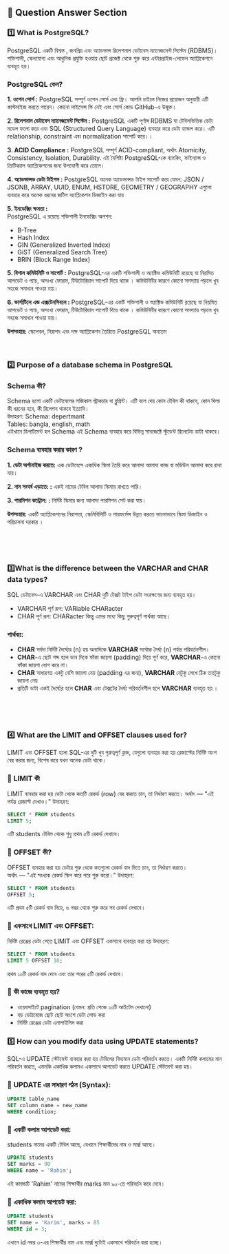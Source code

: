 ## **📂 Question Answer Section**

### 1️⃣ **What is PostgreSQL?**
PostgreSQL একটি বিশ্বস্ত , জনপ্রিয় এবং অ্যাডভান্স রিলেশনাল ডেটাবেস ম্যানেজমেন্ট সিস্টেম (RDBMS)।
শক্তিশালী, স্কেলযোগ্য এবং আধুনিক প্রযুক্তি হওয়ায় ছোট প্রজেক্ট থেকে শুরু করে এন্টারপ্রাইজ-লেভেল অ্যাপ্লিকেশনে ব্যবহৃত হয়।
###  **PostgreSQL কেন?**
**1. ওপেন সোর্স :** 
PostgreSQL সম্পূর্ণ ওপেন সোর্স এবং ফ্রি। আপনি চাইলে নিজের প্রয়োজন অনুযায়ী এটি কাস্টমাইজ করতে পারেন। কোনো লাইসেন্স ফি নেই এবং সোর্স কোড GitHub-এ উন্মুক্ত।

**2. রিলেশনাল ডেটাবেস ম্যানেজমেন্ট সিস্টেম :** 
PostgreSQL একটি পূর্ণাঙ্গ RDBMS যা টেবিলভিত্তিক ডেটা মডেল ফলো করে এবং SQL (Structured Query Language) ব্যবহার করে ডেটা হ্যান্ডল করে। এটি relationship, constraint এবং normalization সাপোর্ট করে।।

**3. ACID Compliance :** 
PostgreSQL সম্পূর্ণ ACID-compliant, অর্থাৎ Atomicity, Consistency, Isolation, Durability. এই বৈশিষ্ট্য PostgreSQL-কে ব্যাংকিং, ফাইন্যান্স ও ক্রিটিক্যাল অ্যাপ্লিকেশনের জন্য উপযোগী করে তোলে।

**4. অ্যাডভান্সড ডেটা টাইপস :** 
PostgreSQL অনেক অ্যাডভান্সড টাইপ সাপোর্ট করে যেমন: JSON / JSONB, ARRAY, UUID, ENUM, HSTORE, GEOMETRY / GEOGRAPHY এগুলো ব্যবহার করে অনেক ধরনের জটিল অ্যাপ্লিকেশন ডিজাইন করা যায়

**5. ইনডেক্সিং ক্ষমতা :**  
PostgreSQL এ রয়েছে শক্তিশালী ইনডেক্সিং অপশন:
* B-Tree
* Hash Index
* GIN (Generalized Inverted Index)
* GiST (Generalized Search Tree)
* BRIN (Block Range Index)

**5. বিশাল কমিউনিটি ও সাপোর্ট :** 
PostgreSQL-এর একটি শক্তিশালী ও অ্যাক্টিভ কমিউনিটি রয়েছে যা নিয়মিত আপডেট ও প্যাচ, অসংখ্য ফোরাম, টিউটোরিয়াল সাপোর্ট  দিয়ে থাকে । কমিউনিটির কারণে কোনো সমস্যায় পড়লে খুব সহজে সমাধান পাওয়া যায়।

**6. ভার্সাটিলে এন্ড এক্সটেনসিবলে :** 
PostgreSQL-এর একটি শক্তিশালী ও অ্যাক্টিভ কমিউনিটি রয়েছে যা নিয়মিত আপডেট ও প্যাচ, অসংখ্য ফোরাম, টিউটোরিয়াল সাপোর্ট  দিয়ে থাকে । কমিউনিটির কারণে কোনো সমস্যায় পড়লে খুব সহজে সমাধান পাওয়া যায়।

**উপসংহার:**  স্কেলেবল, নিরাপদ এবং দক্ষ অ্যাপ্লিকেশন তৈরিতে PostgreSQL অন্যতম 
<br>
<br>
<br>
### 2️⃣ **Purpose of a database schema in PostgreSQL**
###  **Schema কী?**
Schema হলো একটি ডেটাবেসের লজিকাল স্ট্রাকচার বা ব্লুপ্রিন্ট। এটি বলে দেয় কোন টেবিল কী থাকবে, কোন ফিল্ড কী ধরনের হবে, কী রিলেশন থাকবে ইত্যাদি।  
উদাহরণ:
Schema: depertmant  
Tables: bangla, english, math  
এইখানে ডিপার্টমেন্ট হল Schema এই Schema ব্যবহার করে বিভিন্ন সাবজেক্টে স্টুডেন্ট  রিলেটেড ডাটা থাকবে।

### **Schema ব্যবহার করার কারণ ?**
**1. ডেটা অর্গানাইজ করতে:** 
এক ডেটাবেসে একাধিক স্কিমা তৈরি করে আলাদা আলাদা কাজ বা মডিউল আলাদা করে রাখা যায়।

**2. নাম সংঘর্ষ এড়াতে: :** 
একই নামের টেবিল আলাদা স্কিমায় রাখতে পারি।

**3. পারমিশন কন্ট্রোল: :** 
নির্দিষ্ট স্কিমার জন্য আলাদা পারমিশন সেট করা যায়।

**উপসংহার:** একটি অ্যাপ্লিকেশনের নিরাপত্তা, স্কেলিবিলিটি ও পারফর্মেন্স উন্নত করতে ভালোভাবে স্কিমা ডিজাইন ও পরিচালনা দরকার ।

<br>
<br>
<br>

### 3️⃣**What is the difference between the VARCHAR and CHAR data types?**
SQL ডেটাবেস-এ VARCHAR এবং CHAR দুটি টেক্সট টাইপ ডেটা সংরক্ষণের জন্য ব্যবহৃত হয়।  
- VARCHAR পূর্ণ রূপ: VARiable CHARacter  
- CHAR পূর্ণ রূপ: CHARacter
কিন্তু এদের মধ্যে কিছু গুরুত্বপূর্ণ পার্থক্য আছে।

###  **পার্থক্য:**
- **CHAR** সর্বদা নির্দিষ্ট দৈর্ঘ্যের (n) হয় অন্যদিকে **VARCHAR** সর্বোচ্চ দৈর্ঘ্য (n) পর্যন্ত পরিবর্তনশীল।
- **CHAR**-এ ছোট শব্দ হলে ডান দিকে ফাঁকা জায়গা (padding) দিয়ে পূর্ণ করে, **VARCHAR**-এ কোনো ফাঁকা জায়গা যোগ করে না।
- **CHAR** সাধারণত একটু বেশি জায়গা নেয় (padding এর জন্য), **VARCHAR** যেটুকু লেখে ঠিক ততটুকু জায়গা নেয়
- প্রতিটি ডাটা একই দৈর্ঘ্যের হলে **CHAR**  এবং টেক্সটের দৈর্ঘ্য পরিবর্তনশীল হলে **VARCHAR** ব্যবহৃত হয় ।

<br>
<br>
<br>

### 4️⃣ **What are the LIMIT and OFFSET clauses used for?**
LIMIT এবং OFFSET হলো SQL-এর দুটি খুব গুরুত্বপূর্ণ ক্লজ, যেগুলো ব্যবহার করা হয় রেজাল্টের নির্দিষ্ট অংশ বের করার জন্য, বিশেষ করে যখন অনেক ডেটা থাকে।

### 🔸 **LIMIT কী**  
LIMIT ব্যবহার করা হয় ডেটা থেকে কতটি রেকর্ড (row) বের করতে চান, তা নির্ধারণ করতে।
অর্থাৎ — "এই পর্যন্ত রেজাল্ট দেখাও।"
উদাহরণ:
```sql
SELECT * FROM students
LIMIT 5;
```
এটি students টেবিল থেকে শুধু প্রথম ৫টি রেকর্ড দেখাবে।

### 🔸 **OFFSET কী?**  
OFFSET ব্যবহার করা হয় ডেটার শুরু থেকে কতগুলো রেকর্ড বাদ দিতে চান, তা নির্ধারণ করতে।  
অর্থাৎ — "এই সংখ্যক রেকর্ড স্কিপ করে পরে শুরু করো।"
উদাহরণ:
```sql
SELECT * FROM students
OFFSET 5;

```
এটি প্রথম ৫টি রেকর্ড বাদ দিয়ে, ৬ নম্বর থেকে শুরু করে সব রেকর্ড দেখাবে।

### 🔸 **একসাথে LIMIT এবং OFFSET:**  
নির্দিষ্ট রেঞ্জের ডেটা পেতে LIMIT এবং OFFSET একসাথে ব্যবহার করা হয় 
উদাহরণ:
```sql
SELECT * FROM students
LIMIT 5 OFFSET 10;

```
প্রথম ১০টি রেকর্ড বাদ দেবে এবং তার পরের ৫টি রেকর্ড দেখাবে।

### 🔸 **কী কাজে ব্যবহৃত হয়?** 
- ওয়েবসাইটে pagination (যেমন: প্রতি পেজে ১০টি আইটেম দেখানো)
- বড় ডেটাবেজে ছোট ছোট অংশে ডেটা লোড করা
- নির্দিষ্ট রেঞ্জের ডেটা এনালাইসিস করা

### 5️⃣ **How can you modify data using UPDATE statements?**
SQL-এ UPDATE স্টেটমেন্ট ব্যবহার করা হয় টেবিলের বিদ্যমান ডেটা পরিবর্তন করতে। একটি নির্দিষ্ট কলামের মান পরিবর্তন করতে, এমনকি একাধিক কলামও একসাথে আপডেট করতে UPDATE স্টেটমেন্ট করা হয়।

### 🔸 **UPDATE এর সাধারণ গঠন (Syntax):**  

```sql
UPDATE table_name
SET column_name = new_name
WHERE condition;

```
### 🔸 **একটি কলাম আপডেট করা:**  
students নামের একটি টেবিল আছে, যেখানে শিক্ষার্থীদের নাম ও মার্ক্স আছে।

```sql
UPDATE students
SET marks = 90
WHERE name = 'Rahim';

```
এই কমান্ডটি 'Rahim' নামের শিক্ষার্থীর marks মান ৯০-তে পরিবর্তন করে দেবে।

### 🔸 **একাধিক কলাম আপডেট করা:** 

```sql
UPDATE students
SET name = 'Karim', marks = 85
WHERE id = 3;

```
এখানে id নম্বর ৩-এর শিক্ষার্থীর নাম এবং মার্ক্স দুটোই একসাথে পরিবর্তন করা হচ্ছে।









